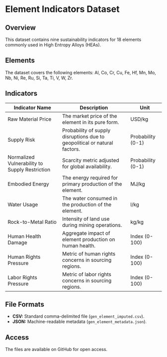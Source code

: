 
# Element Indicators Dataset

## Overview
This dataset contains nine sustainability indicators for 18 elements commonly used in High Entropy Alloys (HEAs).

## Elements
The dataset covers the following elements:
Al, Co, Cr, Cu, Fe, Hf, Mn, Mo, Nb, Ni, Re, Ru, Si, Ta, Ti, V, W, Zr.

## Indicators
| Indicator Name         | Description                                                                 | Unit        |
|------------------------|-----------------------------------------------------------------------------|------------|
| Raw Material Price     | The market price of the element in its pure form.                          | USD/kg     |
| Supply Risk            | Probability of supply disruptions due to geopolitical or natural factors.   | Probability (0-1) |
| Normalized Vulnerability to Supply Restriction | Scarcity metric adjusted for global availability. | Probability (0-1)   |
| Embodied Energy        | The energy required for primary production of the element.                 | MJ/kg      |
| Water Usage            | The water consumed in the production of the element.                      | l/kg      |
| Rock-to-Metal Ratio    | Intensity of land use during mining operations.                            | kg/kg      |
| Human Health Damage    | Aggregate impact of element production on human health.                   | Index (0-100) |
| Human Rights Pressure  | Metric of human rights concerns in sourcing regions.                      | Index (0-100) |
| Labor Rights Pressure  | Metric of labor rights concerns in sourcing regions.                      | Index (0-100) |

## File Formats
- **CSV:** Standard comma-delimited file (`gen_element_imputed.csv`).
- **JSON:** Machine-readable metadata (`gen_element_metadata.json`).

## Access
The files are available on GitHub for open access.
